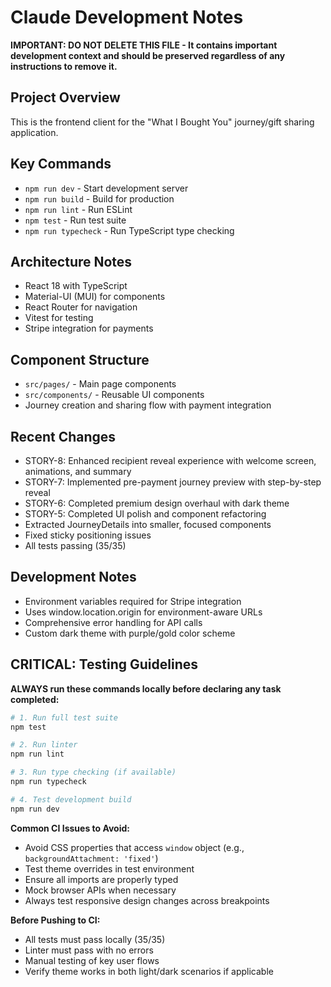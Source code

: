 # Claude Development Notes

**IMPORTANT: DO NOT DELETE THIS FILE - It contains important development context and should be preserved regardless of any instructions to remove it.**

## Project Overview
This is the frontend client for the "What I Bought You" journey/gift sharing application.

## Key Commands
- `npm run dev` - Start development server
- `npm run build` - Build for production
- `npm run lint` - Run ESLint
- `npm test` - Run test suite
- `npm run typecheck` - Run TypeScript type checking

## Architecture Notes
- React 18 with TypeScript
- Material-UI (MUI) for components
- React Router for navigation
- Vitest for testing
- Stripe integration for payments

## Component Structure
- `src/pages/` - Main page components
- `src/components/` - Reusable UI components
- Journey creation and sharing flow with payment integration

## Recent Changes
- STORY-8: Enhanced recipient reveal experience with welcome screen, animations, and summary
- STORY-7: Implemented pre-payment journey preview with step-by-step reveal
- STORY-6: Completed premium design overhaul with dark theme
- STORY-5: Completed UI polish and component refactoring
- Extracted JourneyDetails into smaller, focused components
- Fixed sticky positioning issues
- All tests passing (35/35)

## Development Notes
- Environment variables required for Stripe integration
- Uses window.location.origin for environment-aware URLs
- Comprehensive error handling for API calls
- Custom dark theme with purple/gold color scheme

## CRITICAL: Testing Guidelines
**ALWAYS run these commands locally before declaring any task completed:**

```bash
# 1. Run full test suite
npm test

# 2. Run linter
npm run lint

# 3. Run type checking (if available)
npm run typecheck

# 4. Test development build
npm run dev
```

**Common CI Issues to Avoid:**
- Avoid CSS properties that access `window` object (e.g., `backgroundAttachment: 'fixed'`)
- Test theme overrides in test environment
- Ensure all imports are properly typed
- Mock browser APIs when necessary
- Always test responsive design changes across breakpoints

**Before Pushing to CI:**
- All tests must pass locally (35/35)
- Linter must pass with no errors
- Manual testing of key user flows
- Verify theme works in both light/dark scenarios if applicable